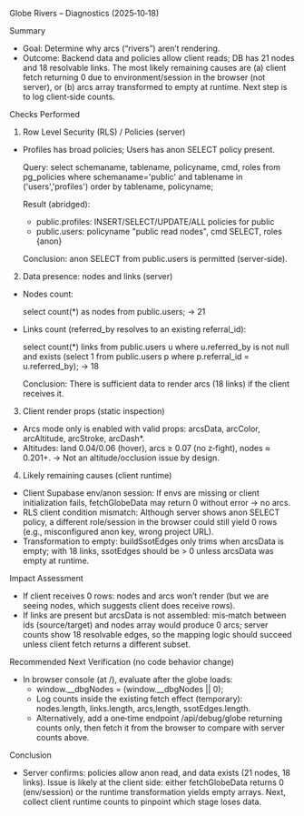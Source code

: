 Globe Rivers – Diagnostics (2025‑10‑18)

Summary
- Goal: Determine why arcs (“rivers”) aren’t rendering.
- Outcome: Backend data and policies allow client reads; DB has 21 nodes and 18 resolvable links. The most likely remaining causes are (a) client fetch returning 0 due to environment/session in the browser (not server), or (b) arcs array transformed to empty at runtime. Next step is to log client‑side counts.

Checks Performed
1) Row Level Security (RLS) / Policies (server)
- Profiles has broad policies; Users has anon SELECT policy present.

  Query:
  select schemaname, tablename, policyname, cmd, roles
  from pg_policies
  where schemaname='public' and tablename in ('users','profiles')
  order by tablename, policyname;

  Result (abridged):
  - public.profiles: INSERT/SELECT/UPDATE/ALL policies for public
  - public.users: policyname "public read nodes", cmd SELECT, roles {anon}

  Conclusion: anon SELECT from public.users is permitted (server‑side).

2) Data presence: nodes and links (server)
- Nodes count:

  select count(*) as nodes from public.users; → 21

- Links count (referred_by resolves to an existing referral_id):

  select count(*) links
  from public.users u
  where u.referred_by is not null
    and exists (select 1 from public.users p where p.referral_id = u.referred_by);
  → 18

  Conclusion: There is sufficient data to render arcs (18 links) if the client receives it.

3) Client render props (static inspection)
- Arcs mode only is enabled with valid props: arcsData, arcColor, arcAltitude, arcStroke, arcDash*.
- Altitudes: land 0.04/0.06 (hover), arcs ≥ 0.07 (no z‑fight), nodes ≈ 0.201+.
  → Not an altitude/occlusion issue by design.

4) Likely remaining causes (client runtime)
- Client Supabase env/anon session: If envs are missing or client initialization fails, fetchGlobeData may return 0 without error → no arcs.
- RLS client condition mismatch: Although server shows anon SELECT policy, a different role/session in the browser could still yield 0 rows (e.g., misconfigured anon key, wrong project URL).
- Transformation to empty: buildSsotEdges only trims when arcsData is empty; with 18 links, ssotEdges should be > 0 unless arcsData was empty at runtime.

Impact Assessment
- If client receives 0 rows: nodes and arcs won’t render (but we are seeing nodes, which suggests client does receive rows).
- If links are present but arcsData is not assembled: mis‑match between ids (source/target) and nodes array would produce 0 arcs; server counts show 18 resolvable edges, so the mapping logic should succeed unless client fetch returns a different subset.

Recommended Next Verification (no code behavior change)
- In browser console (at /), evaluate after the globe loads:
  - window.__dbgNodes = (window.__dbgNodes || 0);
  - Log counts inside the existing fetch effect (temporary): nodes.length, links.length, arcs,length, ssotEdges.length.
  - Alternatively, add a one‑time endpoint /api/debug/globe returning counts only, then fetch it from the browser to compare with server counts above.

Conclusion
- Server confirms: policies allow anon read, and data exists (21 nodes, 18 links). Issue is likely at the client side: either fetchGlobeData returns 0 (env/session) or the runtime transformation yields empty arrays. Next, collect client runtime counts to pinpoint which stage loses data.


